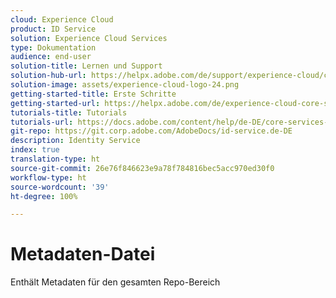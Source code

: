 ```yaml
---
cloud: Experience Cloud
product: ID Service
solution: Experience Cloud Services
type: Dokumentation
audience: end-user
solution-title: Lernen und Support
solution-hub-url: https://helpx.adobe.com/de/support/experience-cloud/core-services.html
solution-image: assets/experience-cloud-logo-24.png
getting-started-title: Erste Schritte
getting-started-url: https://helpx.adobe.com/de/experience-cloud-core-services/get-started.html
tutorials-title: Tutorials
tutorials-url: https://docs.adobe.com/content/help/de-DE/core-services-learn/tutorials/overview.html
git-repo: https://git.corp.adobe.com/AdobeDocs/id-service.de-DE
description: Identity Service
index: true
translation-type: ht
source-git-commit: 26e76f846623e9a78f784816bec5acc970ed30f0
workflow-type: ht
source-wordcount: '39'
ht-degree: 100%

---
```



# Metadaten-Datei

Enthält Metadaten für den gesamten Repo-Bereich